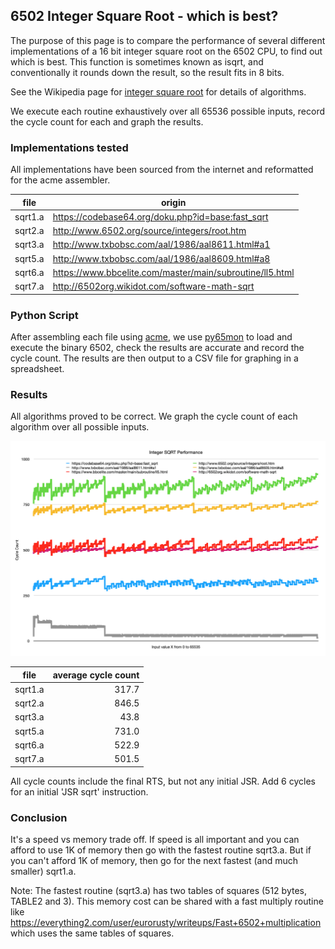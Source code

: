 ## 6502 Integer Square Root - which is best? ##

The purpose of this page is to compare the performance of several different implementations of a 16 bit integer square root on the 6502 CPU, to find out which is best.
This function is sometimes known as isqrt, and conventionally it rounds down the result, so the result fits in 8 bits.

See the Wikipedia page for [integer square root](https://en.wikipedia.org/wiki/Integer_square_root) for details of algorithms.

We execute each routine exhaustively over all 65536 possible inputs, record the cycle count for each and graph the results.

### Implementations tested
All implementations have been sourced from the internet and reformatted for the acme assembler.

| file    | origin                                                    |
| ------- | --------------------------------------------------------- |
| sqrt1.a | https://codebase64.org/doku.php?id=base:fast_sqrt         |
| sqrt2.a | http://www.6502.org/source/integers/root.htm              |
| sqrt3.a | http://www.txbobsc.com/aal/1986/aal8611.html#a1           |
| sqrt5.a | http://www.txbobsc.com/aal/1986/aal8609.html#a8           |
| sqrt6.a | https://www.bbcelite.com/master/main/subroutine/ll5.html  |
| sqrt7.a | http://6502org.wikidot.com/software-math-sqrt             |


### Python Script
After assembling each file using [acme](https://github.com/meonwax/acme), we use [py65mon](https://github.com/mnaberez/py65/blob/master/docs/index.rst) to load and execute the binary 6502, check the results are accurate and record the cycle count.
The results are then output to a CSV file for graphing in a spreadsheet.

### Results

All algorithms proved to be correct. We graph the cycle count of each algorithm over all possible inputs.

![SQRT Performance Comparison](./sqrt.png)

| file    | average cycle count |
| ------- | ------------------: |
| sqrt1.a | 317.7               |
| sqrt2.a | 846.5               |
| sqrt3.a |  43.8               |
| sqrt5.a | 731.0               |
| sqrt6.a | 522.9               |
| sqrt7.a | 501.5               |

All cycle counts include the final RTS, but not any initial JSR. Add 6 cycles for an initial 'JSR sqrt' instruction.

### Conclusion

It's a speed vs memory trade off.
If speed is all important and you can afford to use 1K of memory then go with the fastest routine sqrt3.a.
But if you can't afford 1K of memory, then go for the next fastest (and much smaller) sqrt1.a.

Note: The fastest routine (sqrt3.a) has two tables of squares (512 bytes, TABLE2 and 3). This memory cost can be shared with a fast multiply routine like https://everything2.com/user/eurorusty/writeups/Fast+6502+multiplication which uses the same tables of squares.
